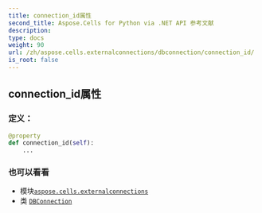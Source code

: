 ```yaml
---
title: connection_id属性
second_title: Aspose.Cells for Python via .NET API 参考文献
description:
type: docs
weight: 90
url: /zh/aspose.cells.externalconnections/dbconnection/connection_id/
is_root: false
---
```

## connection_id属性
### 定义：
```python
@property
def connection_id(self):
    ...
```

### 也可以看看
* 模块[`aspose.cells.externalconnections`](../../)
* 类 [`DBConnection`](/cells/python-net/zh/aspose.cells.externalconnections/dbconnection)
